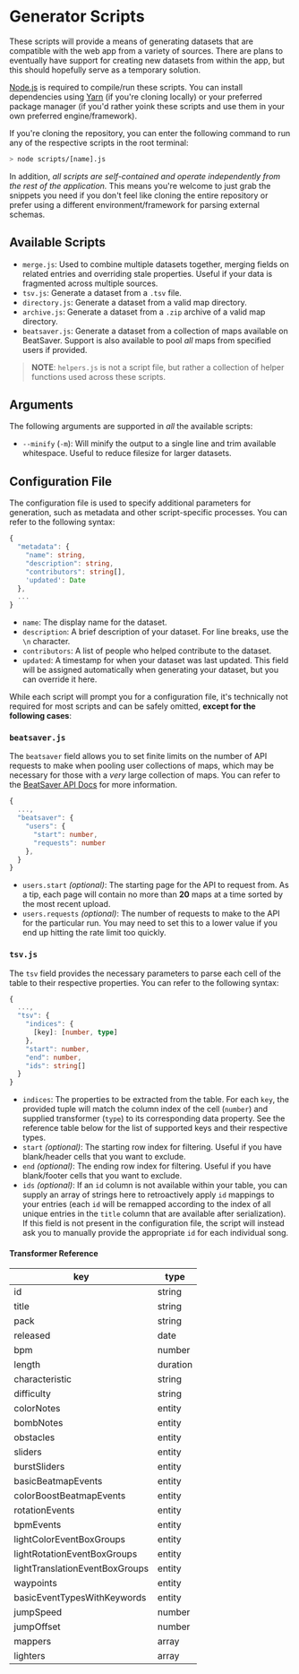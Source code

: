 # Generator Scripts

These scripts will provide a means of generating datasets that are compatible with the web app from a variety of sources. There are plans to eventually have support for creating new datasets from within the app, but this should hopefully serve as a temporary solution.

[Node.js](https://nodejs.dev/en/learn/) is required to compile/run these scripts. You can install dependencies using [Yarn](https://yarnpkg.com/getting-started) (if you're cloning locally) or your preferred package manager (if you'd rather yoink these scripts and use them in your own preferred engine/framework).

If you're cloning the repository, you can enter the following command to run any of the respective scripts in the root terminal:

```sh
> node scripts/[name].js
```

In addition, _all scripts are self-contained and operate independently from the rest of the application._ This means you're welcome to just grab the snippets you need if you don't feel like cloning the entire repository or prefer using a different environment/framework for parsing external schemas.

## Available Scripts

- `merge.js`: Used to combine multiple datasets together, merging fields on related entries and overriding stale properties. Useful if your data is fragmented across multiple sources.
- `tsv.js`: Generate a dataset from a `.tsv` file.
- `directory.js`: Generate a dataset from a valid map directory.
- `archive.js`: Generate a dataset from a `.zip` archive of a valid map directory.
- `beatsaver.js`: Generate a dataset from a collection of maps available on BeatSaver. Support is also available to pool _all_ maps from specified users if provided.

> **NOTE**: `helpers.js` is not a script file, but rather a collection of helper functions used across these scripts.

## Arguments

The following arguments are supported in _all_ the available scripts:

- `--minify` (`-m`): Will minify the output to a single line and trim available whitespace. Useful to reduce filesize for larger datasets.

## Configuration File

The configuration file is used to specify additional parameters for generation, such as metadata and other script-specific processes. You can refer to the following syntax:

```ts
{
  "metadata": {
    "name": string,
    "description": string,
    "contributors": string[],
    'updated': Date
  },
  ...
}
```

- `name`: The display name for the dataset.
- `description`: A brief description of your dataset. For line breaks, use the `\n` character.
- `contributors`: A list of people who helped contribute to the dataset.
- `updated`: A timestamp for when your dataset was last updated. This field will be assigned automatically when generating your dataset, but you can override it here.

While each script will prompt you for a configuration file, it's technically not required for most scripts and can be safely omitted, **except for the following cases**:

### `beatsaver.js`

The `beatsaver` field allows you to set finite limits on the number of API requests to make when pooling user collections of maps, which may be necessary for those with a _very_ large collection of maps. You can refer to the [BeatSaver API Docs](https://api.beatsaver.com/docs) for more information.

```ts
{
  ...,
  "beatsaver": {
    "users": {
      "start": number,
      "requests": number
    },
  }
}
```

- `users.start` _(optional)_: The starting page for the API to request from. As a tip, each page will contain no more than **20** maps at a time sorted by the most recent upload.
- `users.requests` _(optional)_: The number of requests to make to the API for the particular run. You may need to set this to a lower value if you end up hitting the rate limit too quickly.

### `tsv.js`

The `tsv` field provides the necessary parameters to parse each cell of the table to their respective properties. You can refer to the following syntax:

```ts
{
  ...,
  "tsv": {
    "indices": {
      [key]: [number, type]
    },
    "start": number,
    "end": number,
    "ids": string[]
  }
}
```

- `indices`: The properties to be extracted from the table. For each `key`, the provided tuple will match the column index of the cell (`number`) and supplied transformer (`type`) to its corresponding data property. See the reference table below for the list of supported keys and their respective types.
- `start` _(optional)_: The starting row index for filtering. Useful if you have blank/header cells that you want to exclude.
- `end` _(optional)_: The ending row index for filtering. Useful if you have blank/footer cells that you want to exclude.
- `ids` _(optional)_: If an `id` column is not available within your table, you can supply an array of strings here to retroactively apply `id` mappings to your entries (each `id` will be remapped according to the index of all unique entries in the `title` column that are available after serialization). If this field is not present in the configuration file, the script will instead ask you to manually provide the appropriate `id` for each individual song.

#### Transformer Reference

| key                            | type     |
| ------------------------------ | -------- |
| id                             | string   |
| title                          | string   |
| pack                           | string   |
| released                       | date     |
| bpm                            | number   |
| length                         | duration |
| characteristic                 | string   |
| difficulty                     | string   |
| colorNotes                     | entity   |
| bombNotes                      | entity   |
| obstacles                      | entity   |
| sliders                        | entity   |
| burstSliders                   | entity   |
| basicBeatmapEvents             | entity   |
| colorBoostBeatmapEvents        | entity   |
| rotationEvents                 | entity   |
| bpmEvents                      | entity   |
| lightColorEventBoxGroups       | entity   |
| lightRotationEventBoxGroups    | entity   |
| lightTranslationEventBoxGroups | entity   |
| waypoints                      | entity   |
| basicEventTypesWithKeywords    | entity   |
| jumpSpeed                      | number   |
| jumpOffset                     | number   |
| mappers                        | array    |
| lighters                       | array    |

